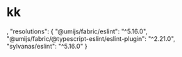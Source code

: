 # kk

,
"resolutions": {
"@umijs/fabric/eslint": "^5.16.0",
"@umijs/fabric/@typescript-eslint/eslint-plugin": "^2.21.0",
"sylvanas/eslint": "^5.16.0"
}
